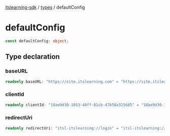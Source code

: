 [itslearning-sdk](../../modules.md) / [types](../index.md) / defaultConfig

# defaultConfig

```ts
const defaultConfig: object;
```

## Type declaration

### baseURL

```ts
readonly baseURL: "https://site.itslearning.com" = "https://site.itslearning.com";
```

### clientId

```ts
readonly clientId: "10ae9d30-1853-48ff-81cb-47b58a325685" = "10ae9d30-1853-48ff-81cb-47b58a325685";
```

### redirectUri

```ts
readonly redirectUri: "itsl-itslearning://login" = "itsl-itslearning://login";
```
